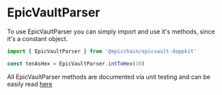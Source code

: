 # EpicVaultParser

To use EpicVaultParser you can simply import and use it's methods, since it's a constant object.

```ts
import { EpicVaultParser } from '@epicchain/epicvault-dappkit'

const tenAsHex = EpicVaultParser.intToHex(10)
```

All EpicVaultParser methods are documented via unit testing and can be easily read [here](https://github.com/epicchainlabs/epicvault-dappkit/blob/main/packages/neon-dappkit/test/EpicVaultParser.spec.ts)
